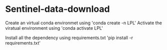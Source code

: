 # Sentinel-data-download
Create an virtual conda environmet using 'conda create -n LPL'
Activate the viratual environment using 'conda activate LPL'

Install all the dependency using requirements.txt 'pip install -r requirements.txt'
